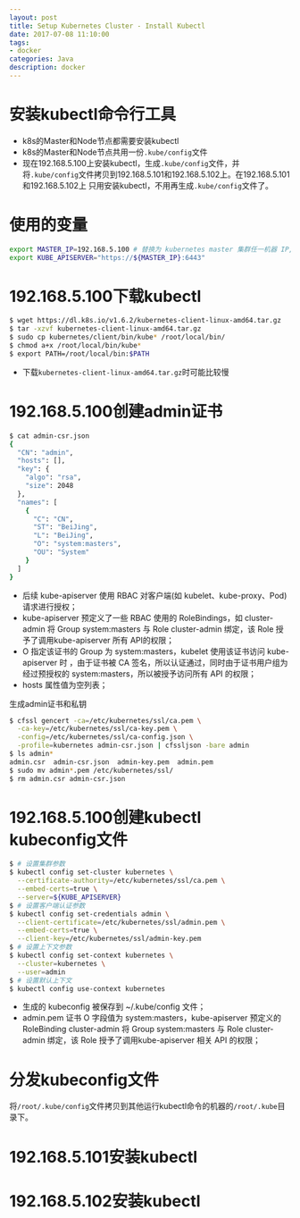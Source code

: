 ```yaml
---
layout: post
title: Setup Kubernetes Cluster - Install Kubectl
date: 2017-07-08 11:10:00
tags:
- docker
categories: Java
description: docker
---
```


# 安装kubectl命令行工具

* k8s的Master和Node节点都需要安装kubectl
* k8s的Master和Node节点共用一份`.kube/config`文件
* 现在192.168.5.100上安装kubectl，生成`.kube/config`文件，并将`.kube/config`文件拷贝到192.168.5.101和192.168.5.102上。在192.168.5.101和192.168.5.102上
只用安装kubectl，不用再生成`.kube/config`文件了。

# 使用的变量
```bash
export MASTER_IP=192.168.5.100 # 替换为 kubernetes master 集群任一机器 IP,本文档中只有一个Master 192.168.5.100
export KUBE_APISERVER="https://${MASTER_IP}:6443"
```

# 192.168.5.100下载kubectl
```bash
$ wget https://dl.k8s.io/v1.6.2/kubernetes-client-linux-amd64.tar.gz
$ tar -xzvf kubernetes-client-linux-amd64.tar.gz
$ sudo cp kubernetes/client/bin/kube* /root/local/bin/
$ chmod a+x /root/local/bin/kube*
$ export PATH=/root/local/bin:$PATH
```

* 下载`kubernetes-client-linux-amd64.tar.gz`时可能比较慢

# 192.168.5.100创建admin证书
```bash
$ cat admin-csr.json
{
  "CN": "admin",
  "hosts": [],
  "key": {
    "algo": "rsa",
    "size": 2048
  },
  "names": [
    {
      "C": "CN",
      "ST": "BeiJing",
      "L": "BeiJing",
      "O": "system:masters",
      "OU": "System"
    }
  ]
}
```
* 后续 kube-apiserver 使用 RBAC 对客户端(如 kubelet、kube-proxy、Pod)请求进行授权；
* kube-apiserver 预定义了一些 RBAC 使用的 RoleBindings，如 cluster-admin 将 Group system:masters 与 Role cluster-admin 绑定，该 Role 授予了调用kube-apiserver 所有 API的权限；
* O 指定该证书的 Group 为 system:masters，kubelet 使用该证书访问 kube-apiserver 时 ，由于证书被 CA 签名，所以认证通过，同时由于证书用户组为经过预授权的 system:masters，所以被授予访问所有 API 的权限；
* hosts 属性值为空列表；

生成admin证书和私钥
```bash
$ cfssl gencert -ca=/etc/kubernetes/ssl/ca.pem \
  -ca-key=/etc/kubernetes/ssl/ca-key.pem \
  -config=/etc/kubernetes/ssl/ca-config.json \
  -profile=kubernetes admin-csr.json | cfssljson -bare admin
$ ls admin*
admin.csr  admin-csr.json  admin-key.pem  admin.pem
$ sudo mv admin*.pem /etc/kubernetes/ssl/
$ rm admin.csr admin-csr.json
```

# 192.168.5.100创建kubectl kubeconfig文件
```bash
$ # 设置集群参数
$ kubectl config set-cluster kubernetes \
  --certificate-authority=/etc/kubernetes/ssl/ca.pem \
  --embed-certs=true \
  --server=${KUBE_APISERVER}
$ # 设置客户端认证参数
$ kubectl config set-credentials admin \
  --client-certificate=/etc/kubernetes/ssl/admin.pem \
  --embed-certs=true \
  --client-key=/etc/kubernetes/ssl/admin-key.pem
$ # 设置上下文参数
$ kubectl config set-context kubernetes \
  --cluster=kubernetes \
  --user=admin
$ # 设置默认上下文
$ kubectl config use-context kubernetes
```
* 生成的 kubeconfig 被保存到 ~/.kube/config 文件；
* admin.pem 证书 O 字段值为 system:masters，kube-apiserver 预定义的 RoleBinding cluster-admin 将 Group system:masters 与 Role cluster-admin 绑定，该 Role 授予了调用kube-apiserver 相关 API 的权限；

# 分发kubeconfig文件
将`/root/.kube/config`文件拷贝到其他运行kubectl命令的机器的`/root/.kube`目录下。

# 192.168.5.101安装kubectl
# 192.168.5.102安装kubectl


